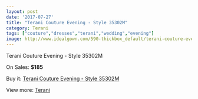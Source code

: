 ```yaml
---
layout: post
date: '2017-07-27'
title: "Terani Couture Evening - Style 35302M"
category: Terani
tags: ["couture","dresses","terani","wedding","evening"]
image: http://www.idealgown.com/590-thickbox_default/terani-couture-evening-style-35302m.jpg
---
```

Terani Couture Evening - Style 35302M

On Sales: **$185**
<a href="https://www.idealgown.com/en/terani/232-terani-couture-evening-style-35302m.html"><amp-img layout="responsive" width="600" height="600" src="//www.idealgown.com/590-thickbox_default/terani-couture-evening-style-35302m.jpg" alt="Terani Couture Evening - Style 35302M 0" /></a>

Buy it: [Terani Couture Evening - Style 35302M](https://www.idealgown.com/en/terani/232-terani-couture-evening-style-35302m.html "Terani Couture Evening - Style 35302M")

View more: [Terani](https://www.idealgown.com/en/4-terani "Terani")
